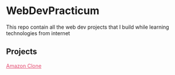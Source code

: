# WebDevPracticum
This repo contain all the web dev projects that I build while learning technologies from internet

## Projects 
<a href="https://dnyaneshpise.github.io/WebDevPracticum/amazon-clone" style="color: #E44C71;">Amazon Clone</a>
